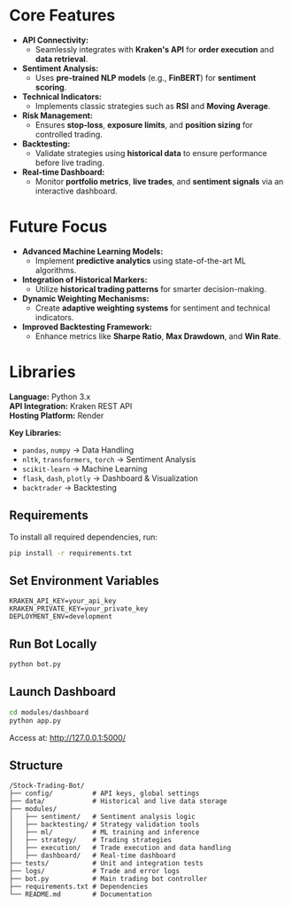 
#   Core Features
- **API Connectivity:**  
   - Seamlessly integrates with **Kraken's API** for **order execution** and **data retrieval**.
- **Sentiment Analysis:**  
   - Uses **pre-trained NLP models** (e.g., **FinBERT**) for **sentiment scoring**.
- **Technical Indicators:**  
   - Implements classic strategies such as **RSI** and **Moving Average**.
- **Risk Management:**  
   - Ensures **stop-loss**, **exposure limits**, and **position sizing** for controlled trading.
- **Backtesting:**  
   - Validate strategies using **historical data** to ensure performance before live trading.
- **Real-time Dashboard:**  
   - Monitor **portfolio metrics**, **live trades**, and **sentiment signals** via an interactive dashboard.
#  Future Focus
- **Advanced Machine Learning Models:**  
   - Implement **predictive analytics** using state-of-the-art ML algorithms.
- **Integration of Historical Markers:**  
   - Utilize **historical trading patterns** for smarter decision-making.
- **Dynamic Weighting Mechanisms:**  
   - Create **adaptive weighting systems** for sentiment and technical indicators.
- **Improved Backtesting Framework:**  
   - Enhance metrics like **Sharpe Ratio**, **Max Drawdown**, and **Win Rate**.
#   Libraries
**Language:** Python 3.x  
**API Integration:** Kraken REST API  
**Hosting Platform:** Render

**Key Libraries:**  
-  `pandas`, `numpy` → Data Handling  
-  `nltk`, `transformers`, `torch` → Sentiment Analysis  
-  `scikit-learn` → Machine Learning  
-  `flask`, `dash`, `plotly` → Dashboard & Visualization  
-  `backtrader` → Backtesting
  
## Requirements
To install all required dependencies, run:
```bash
pip install -r requirements.txt
```

## Set Environment Variables
```plaintext
KRAKEN_API_KEY=your_api_key
KRAKEN_PRIVATE_KEY=your_private_key
DEPLOYMENT_ENV=development
```

## Run Bot Locally
```bash
python bot.py
```

## Launch Dashboard
```bash
cd modules/dashboard
python app.py
```
Access at: http://127.0.0.1:5000/



## Structure
```text
/Stock-Trading-Bot/
├── config/          # API keys, global settings
├── data/            # Historical and live data storage
├── modules/         
│   ├── sentiment/   # Sentiment analysis logic
│   ├── backtesting/ # Strategy validation tools
│   ├── ml/          # ML training and inference
│   ├── strategy/    # Trading strategies
│   ├── execution/   # Trade execution and data handling
│   ├── dashboard/   # Real-time dashboard
├── tests/           # Unit and integration tests
├── logs/            # Trade and error logs
├── bot.py           # Main trading bot controller
├── requirements.txt # Dependencies
└── README.md        # Documentation
```



